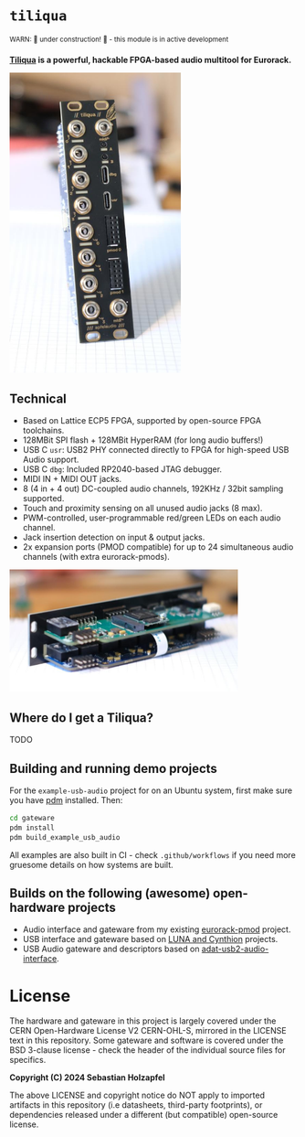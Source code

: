 # `tiliqua`

<sup>WARN: 🚧 under construction! 🚧 - this module is in active development</sup>

**[Tiliqua](https://en.wikipedia.org/wiki/Blue-tongued_skink) is a powerful, hackable FPGA-based audio multitool for Eurorack.**

<img src="doc/img/tiliqua-proto1-front.jpg" width="300">

## Technical
- Based on Lattice ECP5 FPGA, supported by open-source FPGA toolchains.
- 128MBit SPI flash + 128MBit HyperRAM (for long audio buffers!)
- USB C `usr`: USB2 PHY connected directly to FPGA for high-speed USB Audio support.
- USB C `dbg`: Included RP2040-based JTAG debugger.
- MIDI IN + MIDI OUT jacks.
- 8 (4 in + 4 out) DC-coupled audio channels, 192KHz / 32bit sampling supported.
- Touch and proximity sensing on all unused audio jacks (8 max).
- PWM-controlled, user-programmable red/green LEDs on each audio channel.
- Jack insertion detection on input & output jacks.
- 2x expansion ports (PMOD compatible) for up to 24 simultaneous audio channels (with extra eurorack-pmods).

<img src="doc/img/tiliqua-proto1-back.jpg" width="400">

## Where do I get a Tiliqua?

TODO

## Building and running demo projects

For the `example-usb-audio` project for on an Ubuntu system, first make sure you have [pdm](https://github.com/pdm-project/pdm) installed. Then:

```bash
cd gateware
pdm install
pdm build_example_usb_audio
```

All examples are also built in CI - check `.github/workflows` if you need more gruesome details on how systems are built.

## Builds on the following (awesome) open-hardware projects
- Audio interface and gateware from my existing [eurorack-pmod](https://github.com/apfelaudio/eurorack-pmod) project.
- USB interface and gateware based on [LUNA and Cynthion](https://github.com/greatscottgadgets/luna/) projects.
- USB Audio gateware and descriptors based on [adat-usb2-audio-interface](https://github.com/hansfbaier/adat-usb2-audio-interface).

# License

The hardware and gateware in this project is largely covered under the CERN Open-Hardware License V2 CERN-OHL-S, mirrored in the LICENSE text in this repository. Some gateware and software is covered under the BSD 3-clause license - check the header of the individual source files for specifics.

**Copyright (C) 2024 Sebastian Holzapfel**

The above LICENSE and copyright notice do NOT apply to imported artifacts in this repository (i.e datasheets, third-party footprints), or dependencies released under a different (but compatible) open-source license.

